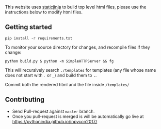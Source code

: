 This website uses [staticjinja](https://staticjinja.readthedocs.org/) to build top level html files, please use the instructions below to modify html files.

## Getting started

```
pip install -r requirements.txt
```

To monitor your source directory for changes, and recompile files if they change:

```
python build.py & python -m SimpleHTTPServer && fg
```

This will recursively search `./templates` for templates (any file whose name does not start with `.` or `_`) and build them to `.`.

Commit both the rendered html and the file inside `/templates/`


## Contributing

- Send Pull-request against `master` branch.
- Once you pull-request is merged is will be automatically go live at https://pythonindia.github.io/inpycon2017/

